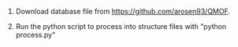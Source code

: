 1. Download database file from https://github.com/arosen93/QMOF.

2. Run the python script to process into structure files with "python process.py"